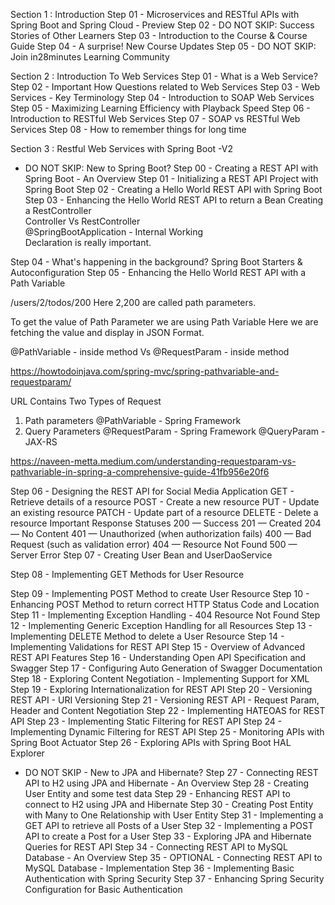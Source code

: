 Section 1 : Introduction
Step 01 - Microservices and RESTful APIs with Spring Boot and Spring Cloud - Preview
Step 02 - DO NOT SKIP: Success Stories of Other Learners
Step 03 - Introduction to the Course & Course Guide
Step 04 - A surprise! New Course Updates
Step 05 - DO NOT SKIP: Join in28minutes Learning Community

Section 2 : Introduction To Web Services
Step 01 - What is a Web Service?
Step 02 - Important How Questions related to Web Services
Step 03 - Web Services - Key Terminology
Step 04 - Introduction to SOAP Web Services
Step 05 - Maximizing Learning Efficiency with Playback Speed
Step 06 - Introduction to RESTful Web Services
Step 07 - SOAP vs RESTful Web Services
Step 08 - How to remember things for long time

Section 3 : Restful Web Services with Spring Boot -V2
- DO NOT SKIP: New to Spring Boot?
Step 00 - Creating a REST API with Spring Boot - An Overview
Step 01 - Initializing a REST API Project with Spring Boot
Step 02 - Creating a Hello World REST API with Spring Boot
Step 03 - Enhancing the Hello World REST API to return a Bean
Creating a RestController  
Controller Vs RestController  
@SpringBootApplication - Internal Working  
Declaration is really important.

Step 04 - What's happening in the background? Spring Boot Starters & Autoconfiguration
Step 05 - Enhancing the Hello World REST API with a Path Variable

/users/2/todos/200
Here 2,200 are called path parameters.

To get the value of Path Parameter we are using Path Variable
Here we are fetching the value and display in JSON Format.

@PathVariable - inside method
Vs 
@RequestParam - inside method

https://howtodoinjava.com/spring-mvc/spring-pathvariable-and-requestparam/

URL Contains Two Types of Request
1. Path parameters
	@PathVariable  - Spring Framework
2. Query Parameters
	@RequestParam  - Spring Framework
	@QueryParam - JAX-RS

https://naveen-metta.medium.com/understanding-requestparam-vs-pathvariable-in-spring-a-comprehensive-guide-41fb956e20f6

Step 06 - Designing the REST API for Social Media Application
	GET - Retrieve details of a resource
	POST - Create a new resource
	PUT - Update an existing resource
	PATCH - Update part of a resource
	DELETE - Delete a resource
Important Response Statuses
	200 — Success
	201 — Created
	204 — No Content
	401 — Unauthorized (when authorization fails)
	400 — Bad Request (such as validation error)
	404 — Resource Not Found
	500 — Server Error
Step 07 - Creating User Bean and UserDaoService

Step 08 - Implementing GET Methods for User Resource



Step 09 - Implementing POST Method to create User Resource
Step 10 - Enhancing POST Method to return correct HTTP Status Code and Location
Step 11 - Implementing Exception Handling - 404 Resource Not Found
Step 12 - Implementing Generic Exception Handling for all Resources
Step 13 - Implementing DELETE Method to delete a User Resource
Step 14 - Implementing Validations for REST API
Step 15 - Overview of Advanced REST API Features
Step 16 - Understanding Open API Specification and Swagger
Step 17 - Configuring Auto Generation of Swagger Documentation
Step 18 - Exploring Content Negotiation - Implementing Support for XML
Step 19 - Exploring Internationalization for REST API
Step 20 - Versioning REST API - URI Versioning
Step 21 - Versioning REST API - Request Param, Header and Content Negotiation
Step 22 - Implementing HATEOAS for REST API
Step 23 - Implementing Static Filtering for REST API
Step 24 - Implementing Dynamic Filtering for REST API
Step 25 - Monitoring APIs with Spring Boot Actuator
Step 26 - Exploring APIs with Spring Boot HAL Explorer
- DO NOT SKIP - New to JPA and Hibernate?
Step 27 - Connecting REST API to H2 using JPA and Hibernate - An Overview
Step 28 - Creating User Entity and some test data
Step 29 - Enhancing REST API to connect to H2 using JPA and Hibernate
Step 30 - Creating Post Entity with Many to One Relationship with User Entity
Step 31 - Implementing a GET API to retrieve all Posts of a User
Step 32 - Implementing a POST API to create a Post for a User
Step 33 - Exploring JPA and Hibernate Queries for REST API
Step 34 - Connecting REST API to MySQL Database - An Overview
Step 35 - OPTIONAL - Connecting REST API to MySQL Database - Implementation
Step 36 - Implementing Basic Authentication with Spring Security
Step 37 - Enhancing Spring Security Configuration for Basic Authentication